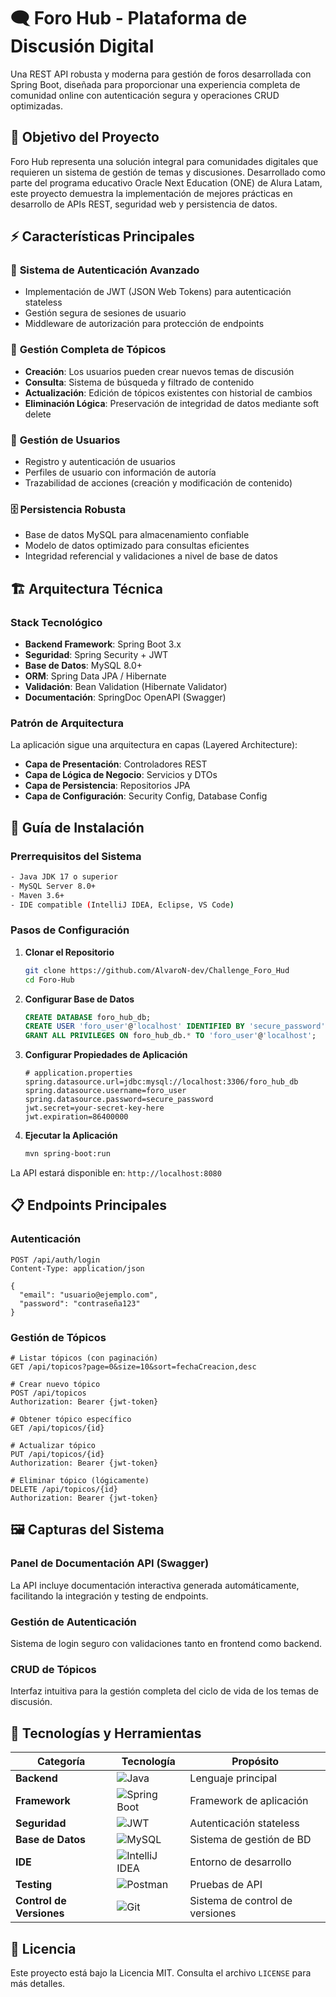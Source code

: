 # 🗨️ Foro Hub - Plataforma de Discusión Digital

Una REST API robusta y moderna para gestión de foros desarrollada con Spring Boot, diseñada para proporcionar una experiencia completa de comunidad online con autenticación segura y operaciones CRUD optimizadas.

## 🎯 Objetivo del Proyecto

Foro Hub representa una solución integral para comunidades digitales que requieren un sistema de gestión de temas y discusiones. Desarrollado como parte del programa educativo Oracle Next Education (ONE) de Alura Latam, este proyecto demuestra la implementación de mejores prácticas en desarrollo de APIs REST, seguridad web y persistencia de datos.

## ⚡ Características Principales

### 🔐 **Sistema de Autenticación Avanzado**
- Implementación de JWT (JSON Web Tokens) para autenticación stateless
- Gestión segura de sesiones de usuario
- Middleware de autorización para protección de endpoints

### 📝 **Gestión Completa de Tópicos**
- **Creación**: Los usuarios pueden crear nuevos temas de discusión
- **Consulta**: Sistema de búsqueda y filtrado de contenido
- **Actualización**: Edición de tópicos existentes con historial de cambios
- **Eliminación Lógica**: Preservación de integridad de datos mediante soft delete

### 👥 **Gestión de Usuarios**
- Registro y autenticación de usuarios
- Perfiles de usuario con información de autoría
- Trazabilidad de acciones (creación y modificación de contenido)

### 🗄️ **Persistencia Robusta**
- Base de datos MySQL para almacenamiento confiable
- Modelo de datos optimizado para consultas eficientes
- Integridad referencial y validaciones a nivel de base de datos

## 🏗️ Arquitectura Técnica

### Stack Tecnológico
- **Backend Framework**: Spring Boot 3.x
- **Seguridad**: Spring Security + JWT
- **Base de Datos**: MySQL 8.0+
- **ORM**: Spring Data JPA / Hibernate
- **Validación**: Bean Validation (Hibernate Validator)
- **Documentación**: SpringDoc OpenAPI (Swagger)

### Patrón de Arquitectura
La aplicación sigue una arquitectura en capas (Layered Architecture):
- **Capa de Presentación**: Controladores REST
- **Capa de Lógica de Negocio**: Servicios y DTOs
- **Capa de Persistencia**: Repositorios JPA
- **Capa de Configuración**: Security Config, Database Config

## 🚀 Guía de Instalación

### Prerrequisitos del Sistema
```bash
- Java JDK 17 o superior
- MySQL Server 8.0+
- Maven 3.6+
- IDE compatible (IntelliJ IDEA, Eclipse, VS Code)
```

### Pasos de Configuración

1. **Clonar el Repositorio**
   ```bash
   git clone https://github.com/AlvaroN-dev/Challenge_Foro_Hud
   cd Foro-Hub
   ```

2. **Configurar Base de Datos**
   ```sql
   CREATE DATABASE foro_hub_db;
   CREATE USER 'foro_user'@'localhost' IDENTIFIED BY 'secure_password';
   GRANT ALL PRIVILEGES ON foro_hub_db.* TO 'foro_user'@'localhost';
   ```

3. **Configurar Propiedades de Aplicación**
   ```properties
   # application.properties
   spring.datasource.url=jdbc:mysql://localhost:3306/foro_hub_db
   spring.datasource.username=foro_user
   spring.datasource.password=secure_password
   jwt.secret=your-secret-key-here
   jwt.expiration=86400000
   ```

4. **Ejecutar la Aplicación**
   ```bash
   mvn spring-boot:run
   ```

La API estará disponible en: `http://localhost:8080`

## 📋 Endpoints Principales

### Autenticación
```http
POST /api/auth/login
Content-Type: application/json

{
  "email": "usuario@ejemplo.com",
  "password": "contraseña123"
}
```

### Gestión de Tópicos
```http
# Listar tópicos (con paginación)
GET /api/topicos?page=0&size=10&sort=fechaCreacion,desc

# Crear nuevo tópico
POST /api/topicos
Authorization: Bearer {jwt-token}

# Obtener tópico específico
GET /api/topicos/{id}

# Actualizar tópico
PUT /api/topicos/{id}
Authorization: Bearer {jwt-token}

# Eliminar tópico (lógicamente)
DELETE /api/topicos/{id}
Authorization: Bearer {jwt-token}
```

## 🖼️ Capturas del Sistema

### Panel de Documentación API (Swagger)
La API incluye documentación interactiva generada automáticamente, facilitando la integración y testing de endpoints.

### Gestión de Autenticación
Sistema de login seguro con validaciones tanto en frontend como backend.

### CRUD de Tópicos
Interfaz intuitiva para la gestión completa del ciclo de vida de los temas de discusión.

## 🔧 Tecnologías y Herramientas

| Categoría | Tecnología | Propósito |
|-----------|------------|-----------|
| **Backend** | ![Java](https://img.shields.io/badge/Java_17-%23ED8B00.svg?style=flat-square&logo=openjdk&logoColor=white) | Lenguaje principal |
| **Framework** | ![Spring Boot](https://img.shields.io/badge/Spring_Boot-%236DB33F.svg?style=flat-square&logo=spring&logoColor=white) | Framework de aplicación |
| **Seguridad** | ![JWT](https://img.shields.io/badge/JWT-black?style=flat-square&logo=JSON%20web%20tokens) | Autenticación stateless |
| **Base de Datos** | ![MySQL](https://img.shields.io/badge/MySQL-%2300f.svg?style=flat-square&logo=mysql&logoColor=white) | Sistema de gestión de BD |
| **IDE** | ![IntelliJ IDEA](https://img.shields.io/badge/IntelliJ_IDEA-000000.svg?style=flat-square&logo=intellij-idea&logoColor=white) | Entorno de desarrollo |
| **Testing** | ![Postman](https://img.shields.io/badge/Postman-FF6C37?style=flat-square&logo=postman&logoColor=white) | Pruebas de API |
| **Control de Versiones** | ![Git](https://img.shields.io/badge/Git-%23F05033.svg?style=flat-square&logo=git&logoColor=white) | Sistema de control de versiones |

## 📄 Licencia

Este proyecto está bajo la Licencia MIT. Consulta el archivo `LICENSE` para más detalles.
